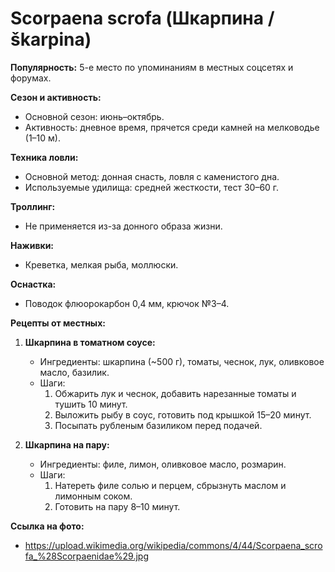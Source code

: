 # Scorpaena scrofa (Шкарпина / škarpina)

**Популярность:** 5-е место по упоминаниям в местных соцсетях и форумах.

**Сезон и активность:**
- Основной сезон: июнь–октябрь.
- Активность: дневное время, прячется среди камней на мелководье (1–10 м).

**Техника ловли:**
- Основной метод: донная снасть, ловля с каменистого дна.
- Используемые удилища: средней жесткости, тест 30–60 г.

**Троллинг:**
- Не применяется из-за донного образа жизни.

**Наживки:**
- Креветка, мелкая рыба, моллюски.

**Оснастка:**
- Поводок флюорокарбон 0,4 мм, крючок №3–4.

**Рецепты от местных:**
1. **Шкарпина в томатном соусе:**
   - Ингредиенты: шкарпина (~500 г), томаты, чеснок, лук, оливковое масло, базилик.
   - Шаги:
     1. Обжарить лук и чеснок, добавить нарезанные томаты и тушить 10 минут.
     2. Выложить рыбу в соус, готовить под крышкой 15–20 минут.
     3. Посыпать рубленым базиликом перед подачей.

2. **Шкарпина на пару:**
   - Ингредиенты: филе, лимон, оливковое масло, розмарин.
   - Шаги:
     1. Натереть филе солью и перцем, сбрызнуть маслом и лимонным соком.
     2. Готовить на пару 8–10 минут.

**Ссылка на фото:**
- https://upload.wikimedia.org/wikipedia/commons/4/44/Scorpaena_scrofa_%28Scorpaenidae%29.jpg

